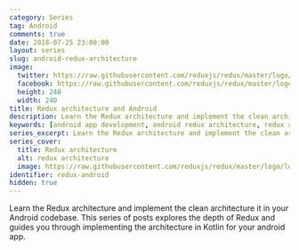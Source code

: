 ```yaml
---
category: Series
tag: Android
comments: true
date: 2018-07-25 23:00:00
layout: series
slug: android-redux-architecture
image:
  twitter: https://raw.githubusercontent.com/reduxjs/redux/master/logo/apple-touch-icon.png
  facebook: https://raw.githubusercontent.com/reduxjs/redux/master/logo/apple-touch-icon.png
  height: 240
  width: 240
title: Redux architecture and Android
description: Learn the Redux architecture and implement the clean architecture it in your Android codebase. This series of posts explores the depth of Redux and guides you through implementing the architecture in Kotlin for your android app.
keywords: [android app development, android redux architecture, redux architecture in kotlin, android app in Kotlin, Redux middleware, redux store for android]
series_excerpt: Learn the Redux architecture and implement the clean architecture it in your Android codebase. This series of posts explores the depth of Redux and guides you through implementing the architecture in Kotlin for your android app.
series_cover:
  title: Redux architecture
  alt: redux architecture
  image: https://raw.githubusercontent.com/reduxjs/redux/master/logo/logo-title-dark.png
identifier: redux-android
hidden: true
---
```


Learn the Redux architecture and implement the clean architecture it in your Android codebase. This series of posts explores the depth of Redux and guides you through implementing the architecture in Kotlin for your android app.
